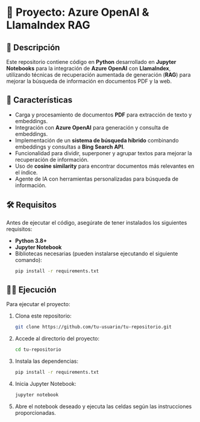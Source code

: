# 📘 Proyecto: Azure OpenAI & LlamaIndex RAG

## 📌 Descripción
Este repositorio contiene código en **Python** desarrollado en **Jupyter Notebooks** para la integración de **Azure OpenAI** con **LlamaIndex**, utilizando técnicas de recuperación aumentada de generación (**RAG**) para mejorar la búsqueda de información en documentos PDF y la web.

## 🚀 Características
- Carga y procesamiento de documentos **PDF** para extracción de texto y embeddings.
- Integración con **Azure OpenAI** para generación y consulta de embeddings.
- Implementación de un **sistema de búsqueda híbrido** combinando embeddings y consultas a **Bing Search API**.
- Funcionalidad para dividir, superponer y agrupar textos para mejorar la recuperación de información.
- Uso de **cosine similarity** para encontrar documentos más relevantes en el índice.
- Agente de IA con herramientas personalizadas para búsqueda de información.

## 🛠️ Requisitos
Antes de ejecutar el código, asegúrate de tener instalados los siguientes requisitos:

- **Python 3.8+**
- **Jupyter Notebook**
- Bibliotecas necesarias (pueden instalarse ejecutando el siguiente comando):
  ```bash
  pip install -r requirements.txt
  ```

## 🏃‍♂️ Ejecución
Para ejecutar el proyecto:
1. Clona este repositorio:
   ```bash
   git clone https://github.com/tu-usuario/tu-repositorio.git
   ```
2. Accede al directorio del proyecto:
   ```bash
   cd tu-repositorio
   ```
3. Instala las dependencias:
   ```bash
   pip install -r requirements.txt
   ```
4. Inicia Jupyter Notebook:
   ```bash
   jupyter notebook
   ```
5. Abre el notebook deseado y ejecuta las celdas según las instrucciones proporcionadas.
